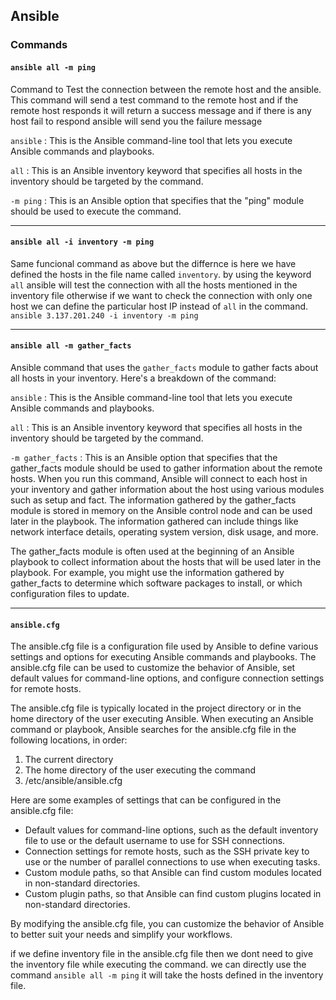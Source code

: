 ## Ansible

### Commands

#### ```ansible all -m ping```

Command to Test the connection between the remote host and the ansible. This command will send a test command to the remote host and if the remote host responds it will return a success message and if there is any host fail to respond ansible will send you the failure message

```ansible```  :   This is the Ansible command-line tool that lets you execute Ansible commands and playbooks.

```all```      :   This is an Ansible inventory keyword that specifies all hosts in the inventory should be targeted by the command.

```-m ping```  :   This is an Ansible option that specifies that the "ping" module should be used to execute the command.

-----------------------------------------------------------------------------------------------------------------------------------------------------------

#### ```ansible all -i inventory -m ping```

Same funcional command as above but the differnce is here we have defined the hosts in the file name called ```inventory```. by using the keyword ```all``` ansible will test the connection with all the hosts mentioned in the inventory file otherwise if we want to check the connection with only one host we can define the particular host IP instead of ```all``` in the command. ```ansible 3.137.201.240 -i inventory -m ping```

-----------------------------------------------------------------------------------------------------------------------------------------------------------

#### ```ansible all -m gather_facts```

Ansible command that uses the ```gather_facts``` module to gather facts about all hosts in your inventory. Here's a breakdown of the command:

```ansible``` : This is the Ansible command-line tool that lets you execute Ansible commands and playbooks.

```all``` : This is an Ansible inventory keyword that specifies all hosts in the inventory should be targeted by the command.

```-m gather_facts``` : This is an Ansible option that specifies that the gather_facts module should be used to gather information about the remote hosts.
When you run this command, Ansible will connect to each host in your inventory and gather information about the host using various modules such as setup and fact. The information gathered by the gather_facts module is stored in memory on the Ansible control node and can be used later in the playbook. The information gathered can include things like network interface details, operating system version, disk usage, and more.

The gather_facts module is often used at the beginning of an Ansible playbook to collect information about the hosts that will be used later in the playbook. For example, you might use the information gathered by gather_facts to determine which software packages to install, or which configuration files to update.

-----------------------------------------------------------------------------------------------------------------------------------------------------------

#### ```ansible.cfg```

The ansible.cfg file is a configuration file used by Ansible to define various settings and options for executing Ansible commands and playbooks. The ansible.cfg file can be used to customize the behavior of Ansible, set default values for command-line options, and configure connection settings for remote hosts.

The ansible.cfg file is typically located in the project directory or in the home directory of the user executing Ansible. When executing an Ansible command or playbook, Ansible searches for the ansible.cfg file in the following locations, in order:

1. The current directory
2. The home directory of the user executing the command
3. /etc/ansible/ansible.cfg

Here are some examples of settings that can be configured in the ansible.cfg file:

* Default values for command-line options, such as the default inventory file to use or the default username to use for SSH connections.
* Connection settings for remote hosts, such as the SSH private key to use or the number of parallel connections to use when executing tasks.
* Custom module paths, so that Ansible can find custom modules located in non-standard directories.
* Custom plugin paths, so that Ansible can find custom plugins located in non-standard directories.

By modifying the ansible.cfg file, you can customize the behavior of Ansible to better suit your needs and simplify your workflows.

if we define inventory file in the ansible.cfg file then we dont need to give the inventory file while executing the command. we can directly use the command ```ansible all -m ping``` it will take the hosts defined in the inventory file.

